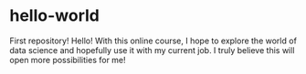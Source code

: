# hello-world
First repository!
Hello! With this online course, I hope to explore the world of data science and hopefully use it with my current job. 
I truly believe this will open more possibilities for me!
